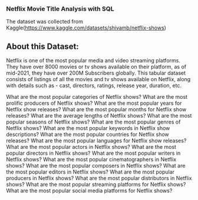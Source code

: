 ### Netflix Movie Title Analysis with SQL
The dataset was collected from Kaggle(https://www.kaggle.com/datasets/shivamb/netflix-shows)

## About this Dataset: 
Netflix is one of the most popular media and video streaming platforms. They have over 8000 movies or tv shows available on their platform, as of mid-2021, they have over 200M Subscribers globally. This tabular dataset consists of listings of all the movies and tv shows available on Netflix, along with details such as - cast, directors, ratings, release year, duration, etc.


What are the most popular categories of Netflix shows?
What are the most prolific producers of Netflix shows?
What are the most popular years for Netflix show releases?
What are the most popular months for Netflix show releases?
What are the average lengths of Netflix shows?
What are the most popular seasons of Netflix shows?
What are the most popular genres of Netflix shows?
What are the most popular keywords in Netflix show descriptions?
What are the most popular countries for Netflix show releases?
What are the most popular languages for Netflix show releases?
What are the most popular actors in Netflix shows?
What are the most popular directors in Netflix shows?
What are the most popular writers in Netflix shows?
What are the most popular cinematographers in Netflix shows?
What are the most popular composers in Netflix shows?
What are the most popular editors in Netflix shows?
What are the most popular producers in Netflix shows?
What are the most popular distributors in Netflix shows?
What are the most popular streaming platforms for Netflix shows?
What are the most popular social media platforms for Netflix shows?